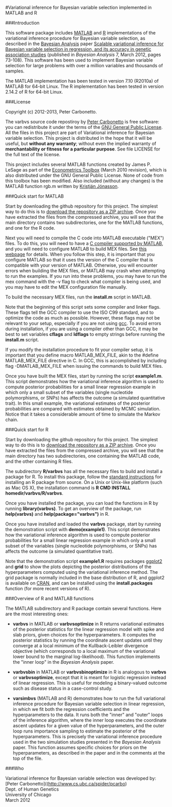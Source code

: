 #Variational inference for Bayesian variable selection implemented in MATLAB and R

###Introduction

This software package includes
[MATLAB](http://www.mathworks.com/products/matlab/) and
[R](http://www.r-project.org) implementations of the variational
inference procedure for Bayesian variable selection, as described in
the [Bayesian Analysis](http://ba.stat.cmu.edu/) paper
[Scalable variational inference for Bayesian variable selection in regression, and its accuracy in genetic association studies](http://ba.stat.cmu.edu/journal/2012/vol07/issue01/carbonetto.pdf)
(published in *Bayesian Analysis* 7, March 2012, pages 73-108). This
software has been used to implement Bayesian variable selection for
large problems with over a million variables and thousands of samples.

The MATLAB implementation has been tested in version 7.10 (R2010a) of
MATLAB for 64-bit Linux. The R implementation has been tested in
version 2.14.2 of R for 64-bit Linux.

###License

Copyright (c) 2012-2013, Peter Carbonetto.

The varbvs source code repostiroy by
[Peter Carbonetto](http://github.com/pcarbo) is free software: you can
redistribute it under the terms of the
[GNU General Public License](http://www.gnu.org/licenses/gpl.html). All
the files in this project are part of Variational inference for
Bayesian variable selection. This project is distributed in the hope
that it will be useful, but **without any warranty**; without even the
implied warranty of **merchantability or fitness for a particular
purpose**. See file LICENSE for the full text of the license.

This project includes several MATLAB functions created by James
P. LeSage as part of the [Econometrics
Toolbox](http://www.spatial-econometrics.com/) (March 2010 revision),
which is also distributed under the GNU General Public License. None
of code from this toolbox has been modified. Also included (without
any changes) is the MATLAB function rgb.m written by [Kristján
Jónasson](http://www.hi.is/~jonasson).

###Quick start for MATLAB

Start by downloading the github repository for this project. The
simplest way to do this is to [download the repository as a ZIP
archive](http://github.com/pcarbo/varbvs/archive/master.zip). Once
you have extracted the files from the compressed archive, you will see
that the main directory contains two subdirectories, one for the
MATLAB functions, and one for the R code.

Next you will need to compile the C code into MATLAB executable
("MEX") files. To do this, you will need to have a [C compiler
supported by
MATLAB](http://www.mathworks.com/support/compilers/current_release/),
and you will need to configure MATLAB to build MEX files. See [this
webpage](http://www.mathworks.com/support/tech-notes/1600/1605.html)
for details. When you follow this step, it is important that you
configure MATLAB so that it uses the version of the C compiler that is
compatible with your version of MATLAB. Otherwise, you will encounter
errors when building the MEX files, or MATLAB may crash when
attempting to run the examples. If you run into these problems, you
may have to run the mex command with the -v flag to check what
compiler is being used, and you may have to edit the MEX configuration
file manually.

To build the necessary MEX files, run the **install.m** script in
MATLAB. 

Note that the beginning of this script sets some compiler and linker
flags. These flags tell the GCC compiler to use the ISO C99 standard,
and to optimize the code as much as possible. However, these flags may
not be relevant to your setup, especially if you are not using
[gcc](http://gcc.gnu.org). To avoid errors during installation, if you
are using a compiler other than GCC, it may be best to set variables
**cflags** and **ldflags** to empty strings before running the
**install.m** script.

If you modify the installation procedure to fit your compiler setup,
it is important that you define macro MATLAB_MEX_FILE, akin to the
\#define MATLAB_MEX_FILE directive in C. In GCC, this is accomplished
by including flag -DMATLAB_MEX_FILE when issuing the commands to build
MEX files.

Once you have built the MEX files, start by running the script
**example1.m**. This script demonstrates how the variational inference
algorithm is used to compute posterior probabilities for a small
linear regression example in which only a small subset of the
variables (single nucleotide polymorphisms, or SNPs) has affects the
outcome (a simulated quantitative trait). In this small example, the
variational estimates of the posterior probabilities are compared with
estimates obtained by MCMC simulation. Notice that it takes a
considerable amount of time to simulate the Markov chain.

###Quick start for R

Start by downloading the github repository for this project. The
simplest way to do this is to [download the repository as a ZIP
archive](http://github.com/pcarbo/Variational-inference-for-Bayesian-variable-selection/zipball/master). Once
you have extracted the files from the compressed archive, you will see
that the main directory has two subdirectories, one containing the
MATLAB code, and the other containing R files.

The subdirectory **R/varbvs** has all the necessary files to build and
install a package for R. To install this package, follow the [standard
instructions](http://cran.r-project.org/doc/manuals/R-admin.html) for
installing an R package from source. On a Unix or Unix-like platform
(such as Mac OS X), the installation command is
**R CMD INSTALL homedir/varbvs/R/varbvs**.

Once you have installed the package, you can load the functions in R
by running **library(varbvs)**. To get an overview of the package, run
**help(varbvs)** and **help(package="varbvs")** in R.

Once you have installed and loaded the **varbvs** package, start by
running the demonstration script with **demo(example1)**. This script
demonstrates how the variational inference algorithm is used to
compute posterior probabilities for a small linear regression example
in which only a small subset of the variables (single nucleotide
polymorphisms, or SNPs) has affects the outcome (a simulated
quantitative trait). 

Note that the demonstration script **example1.R** requires packages
[ggplot2](http://had.co.nz/ggplot2) and **grid** to show the plots
depicting the posterior distributions of the hyperparameters computed
using the variational inference method. The grid package is normally
included in the base distribution of R, and ggplot2 is available on
[CRAN](http://cran.r-project.org), and can be installed using the
**install.packages** function (for more recent versions of R).

###Overview of R and MATLAB functions 

The MATLAB subdirectory and R package contain several functions. Here
are the most interesting ones:

+ **varbvs** in MATLAB or **varbvsoptimize** in R returns
variational estimates of the posterior statistics for the linear
regression model with spike and slab priors, given choices for the
hyperparameters. It computes the posterior statistics by running the
coordinate ascent updates until they converge at a local minimum of
the Kullback-Leibler divergence objective (which corresponds to a
local maximum of the variational lower bound to the marginal
log-likelihood). This function implements the "inner loop" in the
*Bayesian Analysis* paper.

+ **varbvsbin** in MATLAB or **varbvsbinoptimize** in R is analogous
to **varbvs** or **varbvsoptimize**, except that it is meant for
logistic regression instead of linear regression. This is useful for
modeling a binary-valued outcome such as disease status in a
case-control study.

+ **varsimbvs** (MATLAB and R) demonstrates how to run the full
  variational inference procedure for Bayesian variable selection in
  linear regression, in which we fit both the regression coefficients
  and the hyperparameters to the data. It runs both the "inner" and
  "outer" loops of the inference algorithm, where the inner loop
  executes the coordinate ascent updates for a given value of the
  hyperparameters, and the outer loop runs importance sampling to
  estimate the posterior of the hyperparameters. This is precisely the
  variational inference procedure used in the two simulation studies
  presented in the *Bayesian Analysis* paper. This function assumes
  specific choices for priors on the hyperparameters, as described in
  the paper and in the comments at the top of the file.

###Who

Variational inference for Bayesian variable selection was developed by:<br>
[Peter Carbonetto]((http://www.cs.ubc.ca/spider/pcarbo)<br>
Dept. of Human Genetics<br>
University of Chicago<br> 
March 2012
